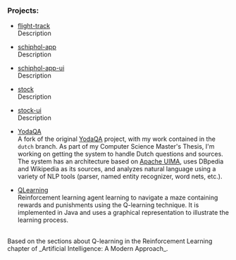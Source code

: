 ### Projects:

* [flight-track](https://github.com/S-Ercan/flight-track)
<br /> Description

* [schiphol-app](https://github.com/S-Ercan/schiphol-app)
<br /> Description

* [schiphol-app-ui](https://github.com/S-Ercan/schiphol-app-ui)
<br /> Description

* [stock](https://github.com/S-Ercan/stock)
<br /> Description

* [stock-ui](https://github.com/S-Ercan/stock-ui)
<br /> Description

* [YodaQA](https://github.com/S-Ercan/yodaqa)
<br /> A fork of the original [YodaQA](https://github.com/brmson/yodaqa) project, with my work contained in the ``dutch`` branch. As part of my Computer Science Master's Thesis, I'm working on getting the system to handle Dutch questions and sources. The system has an architecture based on [Apache UIMA](http://uima.apache.org/), uses DBpedia and Wikipedia as its sources, and analyzes natural language using a variety of NLP tools (parser, named entity recognizer, word nets, etc.).
* [QLearning](https://github.com/S-Ercan/QLearning)
<br /> Reinforcement learning agent learning to navigate a maze containing rewards and punishments using the Q-learning technique.
It is implemented in Java and uses a graphical representation to illustrate the learning process.
<br />
Based on the sections about Q-learning in the Reinforcement Learning chapter of _Artificial Intelligence: A Modern Approach_.
